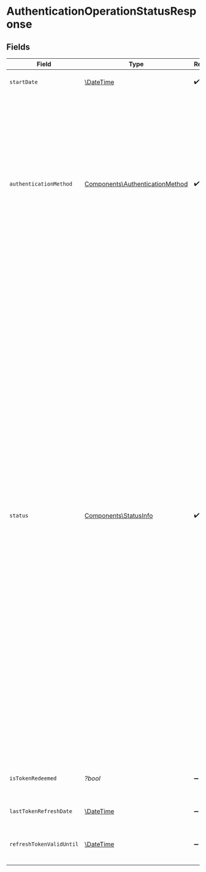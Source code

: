 # AuthenticationOperationStatusResponse


## Fields

| Field                                                                                                                                                                                                                                                                                                                                                                                                                                                                                                                                                                                                                                                                                                                                                                                                                                               | Type                                                                                                                                                                                                                                                                                                                                                                                                                                                                                                                                                                                                                                                                                                                                                                                                                                                | Required                                                                                                                                                                                                                                                                                                                                                                                                                                                                                                                                                                                                                                                                                                                                                                                                                                            | Description                                                                                                                                                                                                                                                                                                                                                                                                                                                                                                                                                                                                                                                                                                                                                                                                                                         |
| --------------------------------------------------------------------------------------------------------------------------------------------------------------------------------------------------------------------------------------------------------------------------------------------------------------------------------------------------------------------------------------------------------------------------------------------------------------------------------------------------------------------------------------------------------------------------------------------------------------------------------------------------------------------------------------------------------------------------------------------------------------------------------------------------------------------------------------------------- | --------------------------------------------------------------------------------------------------------------------------------------------------------------------------------------------------------------------------------------------------------------------------------------------------------------------------------------------------------------------------------------------------------------------------------------------------------------------------------------------------------------------------------------------------------------------------------------------------------------------------------------------------------------------------------------------------------------------------------------------------------------------------------------------------------------------------------------------------- | --------------------------------------------------------------------------------------------------------------------------------------------------------------------------------------------------------------------------------------------------------------------------------------------------------------------------------------------------------------------------------------------------------------------------------------------------------------------------------------------------------------------------------------------------------------------------------------------------------------------------------------------------------------------------------------------------------------------------------------------------------------------------------------------------------------------------------------------------- | --------------------------------------------------------------------------------------------------------------------------------------------------------------------------------------------------------------------------------------------------------------------------------------------------------------------------------------------------------------------------------------------------------------------------------------------------------------------------------------------------------------------------------------------------------------------------------------------------------------------------------------------------------------------------------------------------------------------------------------------------------------------------------------------------------------------------------------------------- |
| `startDate`                                                                                                                                                                                                                                                                                                                                                                                                                                                                                                                                                                                                                                                                                                                                                                                                                                         | [\DateTime](https://www.php.net/manual/en/class.datetime.php)                                                                                                                                                                                                                                                                                                                                                                                                                                                                                                                                                                                                                                                                                                                                                                                       | :heavy_check_mark:                                                                                                                                                                                                                                                                                                                                                                                                                                                                                                                                                                                                                                                                                                                                                                                                                                  | Data rozpoczęcia operacji uwierzytelnienia.                                                                                                                                                                                                                                                                                                                                                                                                                                                                                                                                                                                                                                                                                                                                                                                                         |
| `authenticationMethod`                                                                                                                                                                                                                                                                                                                                                                                                                                                                                                                                                                                                                                                                                                                                                                                                                              | [Components\AuthenticationMethod](../../Models/Components/AuthenticationMethod.md)                                                                                                                                                                                                                                                                                                                                                                                                                                                                                                                                                                                                                                                                                                                                                                  | :heavy_check_mark:                                                                                                                                                                                                                                                                                                                                                                                                                                                                                                                                                                                                                                                                                                                                                                                                                                  | Użyta metoda uwierzytelnienia.<br/>\| Wartość \| Opis \|<br/>\| --- \| --- \|<br/>\| Token \| Token KSeF. \|<br/>\| TrustedProfile \| Profil Zaufany. \|<br/>\| InternalCertificate \| Certyfikat KSeF. \|<br/>\| QualifiedSignature \| Podpis kwalifikowany. \|<br/>\| QualifiedSeal \| Pieczęć kwalifikowana. \|<br/>\| PersonalSignature \| Podpis osobisty. \|<br/>                                                                                                                                                                                                                                                                                                                                                                                                                                                                             |
| `status`                                                                                                                                                                                                                                                                                                                                                                                                                                                                                                                                                                                                                                                                                                                                                                                                                                            | [Components\StatusInfo](../../Models/Components/StatusInfo.md)                                                                                                                                                                                                                                                                                                                                                                                                                                                                                                                                                                                                                                                                                                                                                                                      | :heavy_check_mark:                                                                                                                                                                                                                                                                                                                                                                                                                                                                                                                                                                                                                                                                                                                                                                                                                                  | Informacje o aktualnym statusie.<br/>\| Code \| Description \| Details \|<br/>\| --- \| --- \| --- \|<br/>\| 100 \| Uwierzytelnianie w toku \| - \|<br/>\| 200 \| Uwierzytelnianie zakończone sukcesem \| - \|<br/>\| 400 \| Uwierzytelnianie zakończone niepowodzeniem \| Nieważny certyfikat \|<br/>\| 400 \| Uwierzytelnianie zakończone niepowodzeniem \| Błąd weryfikacji łańcucha certyfikatów \|<br/>\| 400 \| Uwierzytelnianie zakończone niepowodzeniem \| Niezaufany łańcuch certyfikatów \|<br/>\| 400 \| Uwierzytelnianie zakończone niepowodzeniem \| Certyfikat odwołany \|<br/>\| 400 \| Uwierzytelnianie zakończone niepowodzeniem \| Niepoprawny certyfikat \|<br/>\| 400 \| Uwierzytelnianie zakończone niepowodzeniem \| Brak przypisanych uprawnień \|<br/>\| 401 \| Uwierzytelnienie unieważnione \| Uwierzytelnienie i powiązane refresh tokeny zostały unieważnione przez użytkownika \|<br/>\| 500 \| Nieznany błąd \| - \| |
| `isTokenRedeemed`                                                                                                                                                                                                                                                                                                                                                                                                                                                                                                                                                                                                                                                                                                                                                                                                                                   | *?bool*                                                                                                                                                                                                                                                                                                                                                                                                                                                                                                                                                                                                                                                                                                                                                                                                                                             | :heavy_minus_sign:                                                                                                                                                                                                                                                                                                                                                                                                                                                                                                                                                                                                                                                                                                                                                                                                                                  | Czy został już wydany refresh token powiązany z danym uwierzytelnieniem.                                                                                                                                                                                                                                                                                                                                                                                                                                                                                                                                                                                                                                                                                                                                                                            |
| `lastTokenRefreshDate`                                                                                                                                                                                                                                                                                                                                                                                                                                                                                                                                                                                                                                                                                                                                                                                                                              | [\DateTime](https://www.php.net/manual/en/class.datetime.php)                                                                                                                                                                                                                                                                                                                                                                                                                                                                                                                                                                                                                                                                                                                                                                                       | :heavy_minus_sign:                                                                                                                                                                                                                                                                                                                                                                                                                                                                                                                                                                                                                                                                                                                                                                                                                                  | Data ostatniego odświeżenia tokena.                                                                                                                                                                                                                                                                                                                                                                                                                                                                                                                                                                                                                                                                                                                                                                                                                 |
| `refreshTokenValidUntil`                                                                                                                                                                                                                                                                                                                                                                                                                                                                                                                                                                                                                                                                                                                                                                                                                            | [\DateTime](https://www.php.net/manual/en/class.datetime.php)                                                                                                                                                                                                                                                                                                                                                                                                                                                                                                                                                                                                                                                                                                                                                                                       | :heavy_minus_sign:                                                                                                                                                                                                                                                                                                                                                                                                                                                                                                                                                                                                                                                                                                                                                                                                                                  | Termin ważności refresh tokena (o ile nie zostanie wcześniej unieważniony).                                                                                                                                                                                                                                                                                                                                                                                                                                                                                                                                                                                                                                                                                                                                                                         |